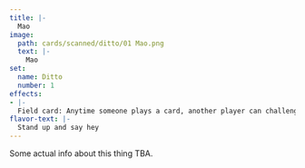 ```yaml
---
title: |-
  Mao
image: 
  path: cards/scanned/ditto/01 Mao.png
  text: |-
    Mao
set:
  name: Ditto
  number: 1
effects: 
- |-
  Field card: Anytime someone plays a card, another player can challenge them to a round of Mao to try to cancel the card.
flavor-text: |-
  Stand up and say hey
---
```

Some actual info about this thing TBA.
